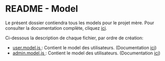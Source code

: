 # README - Model


Le présent dossier contiendra tous les models pour le projet mère. Pour consulter la documentation complète, cliquez [ici](../documentation/model/README.md).

Ci-dessous la description de chaque fichier, par ordre de création: 
- [user.model.js ](./user.model.js ): Contient le model des utilisateurs. (Documentation [ici](../documentation/model/user.model.md))
- [admin.model.js ](./admin.model.js ): Contient le model des utilisateurs. (Documentation [ici](../documentation/model/admin.model.md))